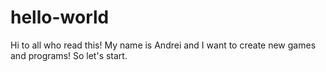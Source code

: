 # hello-world
Hi to all who read this!
  My name is Andrei and I want to create new games and programs!
  So let's start.
